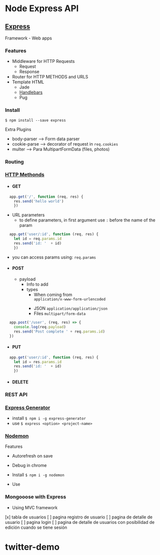 # Node Express API

## [Express](https://expressjs.com/)

Framework -
Web apps

### Features

- Middleware for HTTP Requests
  - Request
  - Response
- Router for HTTP METHODS and URLS
- Template HTML
  - Jade
  - [Handlebars](https://handlebarsjs.com/)
  - Pug

### Install

`$ npm install --save express`

Extra Plugins

- body-parser --> Form data parser
- cookie-parse --> decorator of request in `req.cookies`
- multer --> Para MultipartFormData (files, photos)


### Routing



### [HTTP Methonds](https://developer.mozilla.org/en-US/docs/Web/HTTP/Methods)

- #### GET
``` js
  app.get('/', function (req, res) {
    res.send('hello world')
    })
```
  - URL parameters
    - to define parameters, in first argument use `:` before the name of the param
  ``` js
    app.get('user/:id', function (req, res) {
      let id = req.params.id
      res.send('id: '  + id)
      })
  ```
  - you can access params using: `req.params`
- #### POST
  - payload
    - Info to add
    - types
      - When coming from <form> `application/x-www-form-urlencoded`
      - JSON `application/application/json`
      - Files `multipart/form-data`
``` js
  app.post('/user', (req, res) => {
    console.log(req.payload)
    res.send('Post complete ' + req.params.id)
  })
```
- #### PUT

``` js
  app.get('user/:id', function (req, res) {
    let id = res.params.id
    res.send('id: '  + id)
    })
```
- #### DELETE

### REST API


### [Express Generator](https://expressjs.com/en/starter/generator.html)

- install `$ npm i -g express-generator`
- use `$ express <option> <project-name>`

### [Nodemon](https://nodemon.io/)
Features
- Autorefresh on save
- Debug in chrome

- Install `$ npm i -g nodemon`
- Use

### Mongooose with Express

- Using MVC framework



[x] tabla de usuarios
[ ] pagina registro de usuario
[ ] pagina de detalle de usuario
[ ] pagina login
[ ] pagina de detalle de usuarios con posibilidad de edición cuando se tiene sesión
# twitter-demo
